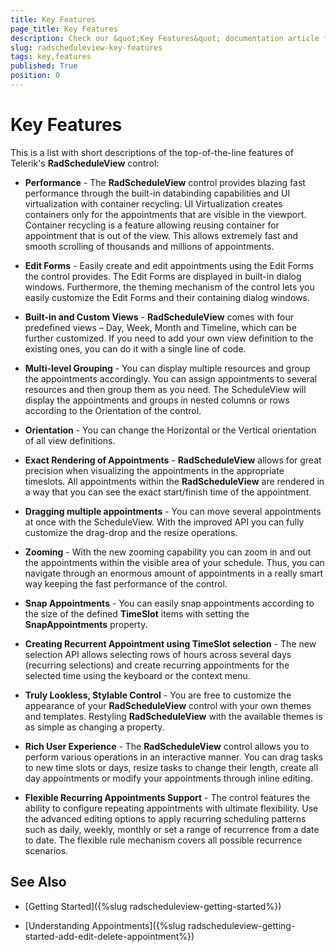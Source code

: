 ```yaml
---
title: Key Features
page_title: Key Features
description: Check our &quot;Key Features&quot; documentation article for the RadScheduleView WPF control.
slug: radscheduleview-key-features
tags: key,features
published: True
position: 0
---
```


# Key Features

This is a list with short descriptions of the top-of-the-line features of Telerik's __RadScheduleView__ control:        

* __Performance__ - The __RadScheduleView__ control provides blazing fast performance through the built-in databinding capabilities and UI virtualization with container recycling. UI Virtualization creates containers only for the appointments that are visible in the viewport. Container recycling is a feature allowing reusing container for appointment that is out of the view. This allows extremely fast and smooth scrolling of thousands and millions of appointments.

* __Edit Forms__ - Easily create and edit appointments using the Edit Forms the control provides. The Edit Forms are displayed in built-in dialog windows. Furthermore, the theming mechanism of the control lets you easily customize the Edit Forms and their containing dialog windows.

* __Built-in and Custom Views__ - __RadScheduleView__ comes with four predefined views – Day, Week, Month and Timeline, which can be further customized. If you need to add your own view definition to the existing ones, you can do it with a single line of code.

* __Multi-level Grouping__ - You can display multiple resources and group the appointments accordingly. You can assign appointments to several resources and then group them as you need. The ScheduleView will display the appointments and groups in nested columns or rows according to the Orientation of the control.

* __Orientation__ - You can change the Horizontal or the Vertical orientation of all view definitions.

* __Exact Rendering of Appointments__ - __RadScheduleView__ allows for great precision when visualizing the appointments in the appropriate timeslots. All appointments within the __RadScheduleView__ are rendered in a way that you can see the exact start/finish time of the appointment.

* __Dragging multiple appointments__ - You can move several appointments at once with the ScheduleView. With the improved API you can fully customize the drag-drop and the resize operations.

* __Zooming__ - With the new zooming capability you can zoom in and out the appointments within the visible area of your schedule. Thus, you can navigate through an enormous amount of appointments in a really smart way keeping the fast performance of the control.

* __Snap Appointments__ - You can easily snap appointments according to the size of the defined __TimeSlot__ items with setting the __SnapAppointments__ property.

* __Creating Recurrent Appointment using TimeSlot selection__ - The new selection API allows selecting rows of hours across several days (recurring selections) and create recurring appointments for the selected time using the keyboard or the context menu.

* __Truly Lookless, Stylable Control__ - You are free to customize the appearance of your __RadScheduleView__ control with your own themes and templates. Restyling __RadScheduleView__ with the available themes is as simple as changing a property.

* __Rich User Experience__ - The __RadScheduleView__ control allows you to perform various operations in an interactive manner. You can drag tasks to new time slots or days, resize tasks to change their length, create all day appointments or modify your appointments through inline editing.

* __Flexible Recurring Appointments Support__ - The control features the ability to configure repeating appointments with ultimate flexibility. Use the advanced editing options to apply recurring scheduling patterns such as daily, weekly, monthly or set a range of recurrence from a date to date. The flexible rule mechanism covers all possible recurrence scenarios.

## See Also

 * [Getting Started]({%slug radscheduleview-getting-started%})

 * [Understanding Appointments]({%slug radscheduleview-getting-started-add-edit-delete-appointment%})
